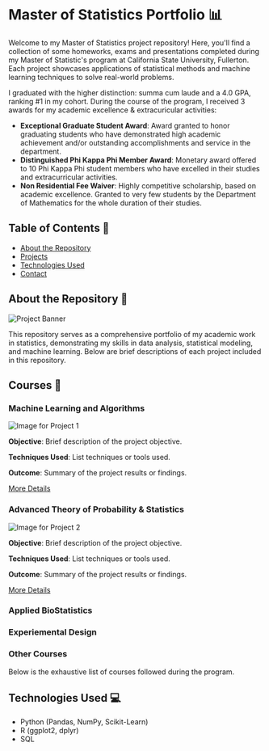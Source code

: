 # Master of Statistics Portfolio 📊

Welcome to my Master of Statistics project repository! Here, you'll find a collection of some homeworks, exams and presentations completed during my Master of Statistic's program at California State University, Fullerton. Each project showcases applications of statistical methods and machine learning techniques to solve real-world problems.

I graduated with the higher distinction: summa cum laude and a 4.0 GPA, ranking #1 in my cohort. During the course of the program, I received 3 awards for my academic excellence & extracuricular activities:
- **Exceptional Graduate Student Award**: Award granted to honor graduating students who have demonstrated high academic achievement and/or outstanding accomplishments and service in the department.
- **Distinguished Phi Kappa Phi Member Award**: Monetary award offered to 10 Phi Kappa Phi student members who have excelled in their studies and extracurricular activities.
- **Non Residential Fee Waiver**: Highly competitive scholarship, based on academic excellence. Granted to very few students by the Department of Mathematics for the whole duration of their studies.

## Table of Contents 📑

- [About the Repository](#about-the-repository)
- [Projects](#projects)
- [Technologies Used](#technologies-used)
- [Contact](#contact)

## About the Repository 📖

![Project Banner](link-to-image)

This repository serves as a comprehensive portfolio of my academic work in statistics, demonstrating my skills in data analysis, statistical modeling, and machine learning. Below are brief descriptions of each project included in this repository.

## Courses 📁

### Machine Learning and Algorithms
![Image for Project 1](link-to-image)

**Objective**: Brief description of the project objective.

**Techniques Used**: List techniques or tools used.

**Outcome**: Summary of the project results or findings.

[More Details](link-to-detailed-project-page-or-section)

### Advanced Theory of Probability & Statistics
![Image for Project 2](link-to-image)

**Objective**: Brief description of the project objective.

**Techniques Used**: List techniques or tools used.

**Outcome**: Summary of the project results or findings.

[More Details](link-to-detailed-project-page-or-section)

### Applied BioStatistics

### Experiemental Design

### Other Courses
Below is the exhaustive list of courses followed during the program.


## Technologies Used 💻

- Python (Pandas, NumPy, Scikit-Learn)
- R (ggplot2, dplyr)
- SQL
